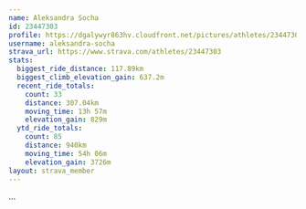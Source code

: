 ```yaml
---
name: Aleksandra Socha
id: 23447303
profile: https://dgalywyr863hv.cloudfront.net/pictures/athletes/23447303/14745546/4/large.jpg
username: aleksandra-socha
strava_url: https://www.strava.com/athletes/23447303
stats:
  biggest_ride_distance: 117.89km
  biggest_climb_elevation_gain: 637.2m
  recent_ride_totals:
    count: 33
    distance: 307.04km
    moving_time: 13h 57m
    elevation_gain: 829m
  ytd_ride_totals:
    count: 85
    distance: 940km
    moving_time: 54h 06m
    elevation_gain: 3726m
layout: strava_member
--- 
```

...
